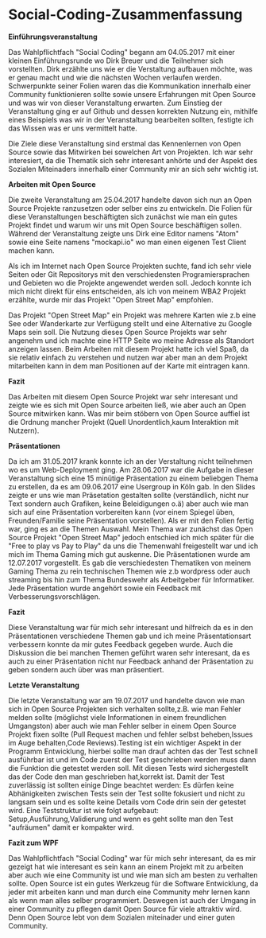 # Social-Coding-Zusammenfassung

**Einführungsveranstaltung**

Das Wahlpflichtfach "Social Coding" begann am 04.05.2017 mit einer kleinen Einführungsrunde wo Dirk Breuer und die Teilnehmer sich vorstellten. Dirk erzählte uns wie er die Verstaltung aufbauen möchte, was er genau macht und wie die nächsten Wochen verlaufen werden.
Schwerpunkte seiner Folien waren das die Kommunikation innerhalb einer Community funktionieren sollte sowie unsere Erfahrungen mit Open Source und was wir von dieser Veranstaltung erwarten. Zum Einstieg der Veranstaltung ging er auf Github und dessen korrekten Nutzung ein, mithilfe eines Beispiels was wir in der Veranstaltung bearbeiten sollten, festigte ich das Wissen was er uns vermittelt hatte.

Die Ziele diese Veranstaltung sind erstmal das Kennenlernen von Open Source sowie das Mitwirken bei sowelchen Art von Projekten. Ich war sehr interesiert, da die Thematik sich sehr interesant anhörte und der Aspekt des Sozialen Miteinaders innerhalb einer Community mir an sich sehr wichtig ist.

**Arbeiten mit Open Source**

Die zweite Veranstaltung am 25.04.2017 handelte davon sich nun an Open Source Projekte ranzusetzen oder selber eins zu entwickeln. Die Folien für diese Veranstaltungen beschäftigten sich zunächst wie man ein gutes Projekt findet und warum wir uns mit Open Source beschäftigen sollen. Während der Veranstaltung zeigte uns Dirk eine Editor namens "Atom" sowie eine Seite namens "mockapi.io" wo man einen eigenen Test Client machen kann.

Als ich im Internet nach Open Source Projekten suchte, fand ich sehr viele Seiten oder Git Repositorys mit den verschiedensten Programiersprachen und Gebieten wo die Projekte angewendet werden soll. Jedoch konnte ich mich nicht direkt für eins entscheiden, als ich von meinem WBA2 Projekt erzählte, wurde mir das Projekt "Open Street Map" empfohlen.

Das Projekt "Open Street Map" ein Projekt was mehrere Karten wie z.b eine See oder Wanderkarte zur Verfügung stellt und eine Alternative zu Google Maps sein soll. Die Nutzung dieses Open Source Projekts war sehr angenehm und ich machte eine HTTP Seite wo meine Adresse als Standort anzeigen lassen. Beim Arbeiten mit diesem Projekt hatte ich viel Spaß, da sie relativ einfach zu verstehen und nutzen war aber man an dem Projekt mitarbeiten kann in dem man Positionen auf der Karte mit eintragen kann. 

**Fazit**

Das Arbeiten mit diesem Open Source Projekt war sehr interesant und zeigte wie es sich mit Open Source arbeiten ließ, wie aber auch an Open Source mitwirken kann. Was mir beim stöbern von Open Source auffiel ist die Ordnung mancher Projekt (Quell Unordentlich,kaum Interaktion mit Nutzern). 

**Präsentationen**

Da ich am 31.05.2017 krank konnte ich an der Verstaltung nicht teilnehmen wo es um Web-Deployment ging. Am 28.06.2017 war die Aufgabe in dieser Veranstaltung sich eine 15 minütige Präsentation zu einem beliebgen Thema zu erstellen, da es am 09.06.2017 eine Usergroup in Köln gab. In den Slides zeigte er uns wie man Präsetation gestalten sollte (verständlich, nicht nur Text sondern auch Grafiken, keine Beleidigungen o.ä) aber auch wie man sich auf eine Präsentation vorbereiten kann (vor einem Spiegel üben, Freunden/Familie seine Präsentation vorstellen). Als er mit den Folien fertig war, ging es an die Themen Auswahl. Mein Thema war zunächst das Open Source Projekt "Open Street Map" jedoch entschied ich mich später für die "Free to play vs Pay to Play" da uns die Themenwahl freigestellt war und ich mich im Thema Gaming mich gut auskenne. Die Präsentationen wurde am 12.07.2017 vorgestellt. Es gab die verschiedesten Thematiken von meinem Gaming Thema zu rein technischen Themen wie z.b wordpress oder auch streaming bis hin zum Thema Bundeswehr als Arbeitgeber für Informatiker. Jede Präsentation wurde angehört sowie ein Feedback mit Verbesserungsvorschlägen.

**Fazit**

Diese Veranstaltung war für mich sehr interesant und hilfreich da es in den Präsentationen verschiedene Themen gab und ich meine Präsentationsart verbessern konnte da mir gutes Feedback gegeben wurde. Auch die Diskussion die bei manchen Themen geführt waren sehr interesant, da es auch zu einer Präsentation nicht nur Feedback anhand der Präsentation zu geben sondern auch über was man präsentiert.  

**Letzte Veranstaltung**

Die letzte Veranstaltung war am 19.07.2017 und handelte davon wie man sich in Open Source Projekten sich verhalten sollte,z.B. wie man Fehler melden sollte (möglichst viele Informationen in einem freundlichen Umgangston) aber auch wie man Fehler selber in einem Open Source Projekt fixen sollte (Pull Request machen und fehler selbst beheben,Issues im Auge behalten,Code Reviews).Testing ist ein wichtiger Aspekt in der Programm Entwicklung, hierbei sollte man drauf achten das der Test schnell ausführbar ist und im Code zuerst der Test geschrieben werden muss dann die Funktion die getestet werden soll. Mit diesen Tests wird sichergestellt das der Code den man geschrieben hat,korrekt ist. Damit der Test zuverlässig ist sollten einige Dinge beachtet werden: Es dürfen keine Abhänigkeiten zwischen Tests sein der Test sollte fokusiert und nicht zu langsam sein und es sollte keine Details vom Code drin sein der getestet wird. Eine Teststruktur ist wie folgt aufgebaut: Setup,Ausführung,Validierung und wenn es geht sollte man den Test "aufräumen" damit er kompakter wird. 

**Fazit zum WPF**

Das Wahlpflichtfach "Social Coding" war für mich sehr interesant, da es mir gezeigt hat wie interesant es sein kann an einem Projekt mit zu arbeiten aber auch wie eine Community ist und wie man sich am besten zu verhalten sollte. Open Source ist ein gutes Werkzeug für die Software Entwicklung, da jeder mit arbeiten kann und man durch eine Community mehr lernen kann als wenn man alles selber programmiert. Deswegen ist auch der Umgang in einer Community zu pflegen damit Open Source für viele attraktiv wird. Denn Open Source lebt von dem Sozialen miteinader und einer guten Community. 




